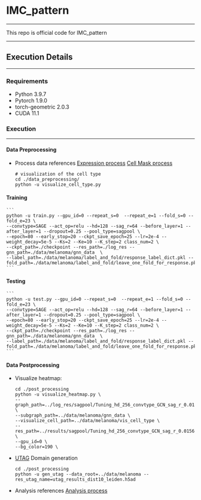 # IMC_pattern

-----------
This repo is official code for IMC_pattern 

-----------

## Execution Details
---------
### Requirements 
* Python 3.9.7 
* Pytorch 1.9.0
* torch-geometric 2.0.3
* CUDA 11.1

### Execution 
-----------
#### Data Preprocessing 
  * Process data references [Expression process](./data_preprocessing/deal_exp.ipynb) [Cell Mask process](./data_preprocessing/deal_mask.ipynb)
    ```
    # visualization of the cell type
    cd ./data_preprocessing/
    python -u visualize_cell_type.py
    ```

#### Training
    ```
    python -u train.py --gpu_id=0 --repeat_s=0  --repeat_e=1 --fold_s=0 --fold_e=23 \
    --convtype=SAGE --act_op=relu --hd=128 --sag_r=64 --before_layer=1 --after_layer=1 --dropout=0.25 --pool_type=sagpool \
    --epoch=80 --early_stop=20 --ckpt_save_epoch=25 --lr=2e-4 --weight_decay=5e-5 --Ks=2 --Ke=10 --K_step=2 class_num=2 \
    --ckpt_path=./checkpoint --res_path=./log_res --gnn_path=./data/melanoma/gnn_data  \ 
    --label_path=./data/melanoma/label_and_fold/response_label_dict.pkl --fold_path=./data/melanoma/label_and_fold/leave_one_fold_for_response.pkl
    ```

#### Testing 
    ```
    python -u test.py --gpu_id=0 --repeat_s=0  --repeat_e=1 --fold_s=0 --fold_e=23 \
    --convtype=SAGE --act_op=relu --hd=128 --sag_r=64 --before_layer=1 --after_layer=1 --dropout=0.25 --pool_type=sagpool \
    --epoch=80 --early_stop=20 --ckpt_save_epoch=25 --lr=2e-4 --weight_decay=5e-5 --Ks=2 --Ke=10 --K_step=2 class_num=2 \
    --ckpt_path=./checkpoint --res_path=./log_res --gnn_path=./data/melanoma/gnn_data  \ 
    --label_path=./data/melanoma/label_and_fold/response_label_dict.pkl --fold_path=./data/melanoma/label_and_fold/leave_one_fold_for_response.pkl
    ```

#### Data Postprocessing
  * Visualize heatmap:
    ```
    cd ./post_processing
    python -u visualize_heatmap.py \
    --graph_path=../log_res/sagpool/Tuning_hd_256_convtype_GCN_sag_r_0.015625_lsim_0.5_ldiff_0.01_act_op_relu_K_2_bl_1_al_1/subgraph \
    --subgraph_path=../data/melanoma/gnn_data \
    --visualize_cell_path=../data/melanoma/vis_cell_type \
    --res_path=../results/sagpool/Tuning_hd_256_convtype_GCN_sag_r_0.015625_lsim_0.5_ldiff_0.01_act_op_relu_K_2_bl_1_al_1 \
    --gpu_id=0 \
    --bg_color=190 \
    ```
  * [UTAG](https://github.com/ElementoLab/utag) Domain generation
    ```
    cd ./post_processing
    python -u gen_utag --data_root=../data/melanoma --res_utag_name=utag_results_dist10_leiden.h5ad
    ```
  *  Analysis 
    references [Analysis process](./post_processing/analysis.ipynb)